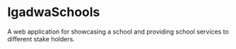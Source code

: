 # IgadwaSchools
A web application for showcasing a school and providing school services to different stake holders.
